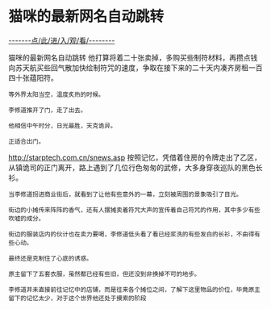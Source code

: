 # 猫咪的最新网名自动跳转

<a href="https://8h9e.vip/">-------点/此/进/入/观/看/--------</a>

猫咪的最新网名自动跳转
他打算将着二十张卖掉，多购买些制符材料，再攒点钱向苏天航买些回气散加快绘制符咒的速度，争取在接下来的二十天内凑齐房租一百四十张蕴阳符。

    等外界太阳当空，温度炙热的时候。

    李修道推开了门，走了出去。

    他相信中午时分，日光最胜，天克诡异。

    正适合出门。
http://starptech.com.cn/snews.asp
    按照记忆，凭借着住房的令牌走出了乙区，从镇诡司的正门离开，路上遇到了几位行色匆匆的武修，大多身穿夜巡队的黑色长衫。

    当李修道拐进商业街后，就看到了让他有些意外的一幕，立刻被周围的景象吸引了目光。

    街边的小摊传来阵阵的香气，还有人摆摊卖着符咒大声的宣传着自己符咒的作用，其中多少有些吹嘘的成分。

    街边的服装店内的伙计也在卖力要喝，李修道低头看了看已经浆洗的有些发白的长衫，不由得有些心动。

    最终还是克制住了心底的诱惑。

    原主留下了五套衣服，虽然都已经有些旧，但还没到非换掉不可的地步。

    李修道并未直接前往记忆中的店铺，而是往来各个摊位之间，了解下这里物品的价位，毕竟原主留下的记忆太少，对于这个世界他还处于摸索的阶段
